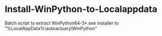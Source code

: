 # Install-WinPython-to-Localappdata
Batch script to extract WinPython64-3*.exe installer to "%LocalAppData%\autoactuary\WinPython"
